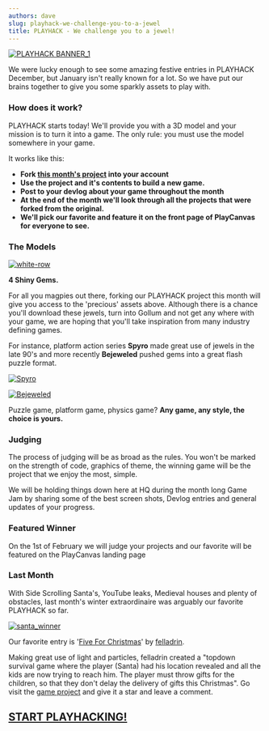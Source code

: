 ```yaml
---
authors: dave
slug: playhack-we-challenge-you-to-a-jewel
title: PLAYHACK - We challenge you to a jewel!
---
```


[![PLAYHACK BANNER_1](/img/PLAYHACK-BANNER_1.jpg)](/img/PLAYHACK-BANNER_1.jpg)

We were lucky enough to see some amazing festive entries in PLAYHACK December, but January isn't really known for a lot. So we have put our brains together to give you some sparkly assets to play with.

<!-- truncate -->

### How does it work?

PLAYHACK starts today! We'll provide you with a 3D model and your mission is to turn it into a game. The only rule: you must use the model somewhere in your game.

It works like this:

- **Fork [this month's project](https://playcanvas.com/project/335156/overview/playhack-jan-15) into your account**
- **Use the project and it's contents to build a new game.**
- **Post to your devlog about your game throughout the month**
- **At the end of the month we'll look through all the projects that were forked from the original.**
- **We'll pick our favorite and feature it on the front page of PlayCanvas for everyone to see.**

### The Models

[![white-row](/img/white-row.jpg)](/img/white-row.jpg)

**4 Shiny Gems.**

For all you magpies out there, forking our PLAYHACK project this month will give you access to the 'precious' assets above. Although there is a chance you'll download these jewels, turn into Gollum and not get any where with your game, we are hoping that you'll take inspiration from many industry defining games.

For instance, platform action series **Spyro** made great use of jewels in the late 90's and more recently **Bejeweled** pushed gems into a great flash puzzle format.

[![Spyro](/img/spyro.jpg)](/img/spyro.jpg)

[![Bejeweled](/img/bejeweled.jpg)](/img/bejeweled.jpg)

Puzzle game, platform game, physics game? **Any game, any style, the choice is yours.**

### Judging

The process of judging will be as broad as the rules. You won't be marked on the strength of code, graphics of theme, the winning game will be the project that we enjoy the most, simple.

We will be holding things down here at HQ during the month long Game Jam by sharing some of the best screen shots, Devlog entries and general updates of your progress.

### Featured Winner

On the 1st of February we will judge your projects and our favorite will be featured on the PlayCanvas landing page

### Last Month

With Side Scrolling Santa's, YouTube leaks, Medieval houses and plenty of obstacles, last month's winter extraordinaire was arguably our favorite PLAYHACK so far.

[![santa_winner](/img/santa_winner.jpg)](/img/santa_winner.jpg)

Our favorite entry is '[Five For Christmas](https://playcanv.as/p/dqK3gI4D/)' by [felladrin](https://playcanvas.com/user/felladrin).

Making great use of light and particles, felladrin created a "topdown survival game where the player (Santa) had his location revealed and all the kids are now trying to reach him. The player must throw gifts for the children, so that they don't delay the delivery of gifts this Christmas". Go visit the [game project](https://playcanvas.com/project/334394/overview/playhackdec14) and give it a star and leave a comment.

## **[START PLAYHACKING!](https://playcanvas.com/project/335156/overview/playhack-jan-15)**
